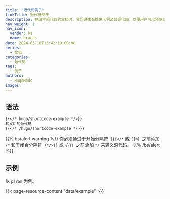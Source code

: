 ```yaml
---
title: "短代码例子"
linkTitle: 短代码例子
description: 在编写短代码的文档时，我们通常会提供示例及其源代码，以便用户可以预览结果、阅读和复制代码，而这将需要你重复相似的代码两次。有了这个短代码，你仅需键入一次源代码则可以实现这一点。 
nav_weight: 1
nav_icon:
  vendor: bs
  name: braces
date: 2024-03-10T13:42:19+08:00
series:
  - 文档
categories:
  - 短代码
tags:
  - 例子
authors:
  - HugoMods
images:
---
```


## 语法

```markdown
{{</* hugo/shortcode-example */>}}
转义后的源代码
{{</* /hugo/shortcode-example */>}}
```

{{% bs/alert warning %}}
你必须通过于开始分隔符（`{{</*` 或 `{{%`）之前添加 `/*` 和于闭合分隔符（`*/>}}` 或 `%}}`）之前添加 `*/` 来转义源代码。
{{% /bs/alert %}}

## 示例

以 `param` 为例。

{{< page-resource-content "data/example" >}}
